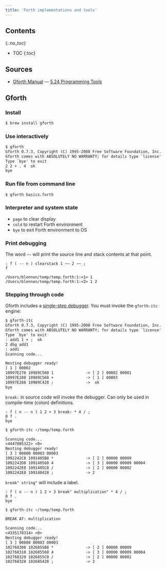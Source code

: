 ```yaml
---
title: 'Forth implementations and tools'
---
```


## Contents
{:.no_toc}

* TOC
{:toc}


## Sources

* [Gforth Manual] — [5.24 Programming Tools]

[Gforth Manual]: https://www.complang.tuwien.ac.at/forth/gforth/Docs-html/
[5.24 Programming Tools]: https://www.complang.tuwien.ac.at/forth/gforth/Docs-html/Programming-Tools.html#Programming-Tools

## Gforth

### Install 

```txt
$ brew install gforth
```

### Use interactively
 
```txt
$ gforth
Gforth 0.7.3, Copyright (C) 1995-2008 Free Software Foundation, Inc.
Gforth comes with ABSOLUTELY NO WARRANTY; for details type `license'
Type `bye' to exit
2 2 + . 4  ok
bye
```

### Run file from command line

```txt
$ gforth basics.forth
```

### Interpreter and system state

* `page` to clear display
* `cold` to restart Forth environment
* `bye` to exit Forth environment to OS

### Print debugging

The word `~~` will print the source line and stack contents at that point.

```forth
: f ( -- n ) clearstack 1 ~~ 2 ~~ ;
f
```

```forth
/Users/blennon/temp/temp.forth:1:<1> 1
/Users/blennon/temp/temp.forth:1:<2> 1 2
```

### Stepping through code

Gforth includes a [single-step debugger]. You must invoke the `gforth-itc`
engine:

[single-step debugger]: https://www.complang.tuwien.ac.at/forth/gforth/Docs-html/Singlestep-Debugger.html#Singlestep-Debugger

```txt
$ gforth-itc
Gforth 0.7.3, Copyright (C) 1995-2008 Free Software Foundation, Inc.
Gforth comes with ABSOLUTELY NO WARRANTY; for details type `license'
Type `bye' to exit
: add1 1 + ;  ok
2 dbg add1
: add1
Scanning code...

Nesting debugger ready!
[ 1 ] 00002
10997E270 10989C560 1              -> [ 2 ] 00002 00001
10997E280 10989C568 +              -> [ 1 ] 00003
10997E288 10989C428 ;              ->  ok
bye
```

`break:` in source code will invoke the debugger. Can only be used in
compile-time (colon) definitions.

```forth
: f ( n -- n ) 1 2 + 3 break: * 4 / ;
0 f .
bye
```

```txt
$ gforth-itc ~/temp/temp.forth

Scanning code...
<4447085322> <0>
Nesting debugger ready!
[ 3 ] 00000 00003 00003
1092242C8 1091405B8 *              -> [ 2 ] 00000 00009
1092242D0 109140560 4              -> [ 3 ] 00000 00009 00004
1092242E0 1091405C0 /              -> [ 2 ] 00000 00002
1092242E8 109140428 ;              -> 2
```

`break" string"` will include a label.

```forth
: f ( n -- n ) 1 2 + 3 break" multiplication" * 4 / ;
0 f .
bye
```

```txt
$ gforth-itc ~/temp/temp.forth

BREAK AT: multiplication

Scanning code...
<4335170314> <0>
Nesting debugger ready!
[ 3 ] 00000 00003 00003
102768308 1026855B8 *              -> [ 2 ] 00000 00009
102768310 102685560 4              -> [ 3 ] 00000 00009 00004
102768320 1026855C0 /              -> [ 2 ] 00000 00002
102768328 102685428 ;              -> 2
```